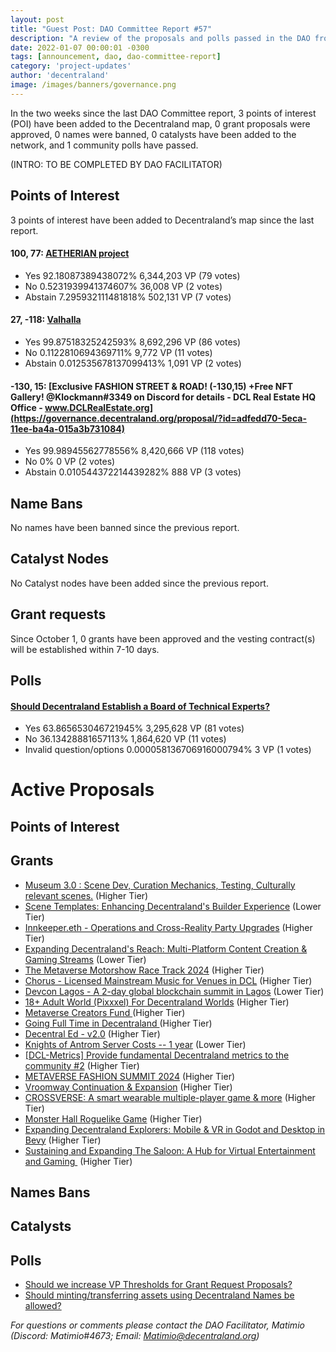 ```yaml
---
layout: post
title: "Guest Post: DAO Committee Report #57"
description: "A review of the proposals and polls passed in the DAO from October 1 through October 15".
date: 2022-01-07 00:00:01 -0300
tags: [announcement, dao, dao-committee-report]
category: 'project-updates'
author: 'decentraland'
image: /images/banners/governance.png
---
```


In the two weeks since the last DAO Committee report, 3 points of interest (POI) have been added to the Decentraland map, 0 grant proposals were approved, 0 names were banned, 0 catalysts have been added to the network, and 1 community polls have passed.

(INTRO: TO BE COMPLETED BY DAO FACILITATOR)

## Points of Interest
3 points of interest have been added to Decentraland’s map since the last report.


#### 100, 77: [AETHERIAN project](https://governance.decentraland.org/proposal/?id=00f46370-61c2-11ee-921b-3b664a734355)

* Yes 92.18087389438072% 6,344,203 VP (79 votes)
* No 0.5231939941374607% 36,008 VP (2 votes)
* Abstain 7.295932111481818% 502,131 VP (7 votes)


#### 27, -118: [Valhalla](https://governance.decentraland.org/proposal/?id=b7a98da0-617e-11ee-b14c-4954da90424e)

* Yes 99.87518325242593% 8,692,296 VP (86 votes)
* No 0.1122810694369711% 9,772 VP (11 votes)
* Abstain 0.012535678137099413% 1,091 VP (2 votes)


#### -130, 15: [Exclusive FASHION STREET &amp; ROAD! (-130,15) +Free NFT Gallery! @Klockmann#3349 on Discord for details - DCL Real Estate HQ Office - www.DCLRealEstate.org](https://governance.decentraland.org/proposal/?id=adfedd70-5eca-11ee-ba4a-015a3b731084)

* Yes 99.98945562778556% 8,420,666 VP (118 votes)
* No 0% 0 VP (2 votes)
* Abstain 0.010544372214439282% 888 VP (3 votes)


## Name Bans

No names have been banned since the previous report.

## Catalyst Nodes
No Catalyst nodes have been added since the previous report.


## Grant requests
Since October 1, 0 grants have been approved and the vesting contract(s) will be established within 7-10 days.


## Polls

#### [Should Decentraland Establish a Board of Technical Experts?](https://governance.decentraland.org/proposal/?id=68f2b8a0-62ee-11ee-aeee-7f6cc2a5b101)

* Yes 63.865653046721945% 3,295,628 VP (81 votes)
* No 36.13428881657113% 1,864,620 VP (11 votes)
* Invalid question/options 0.000058136706916000794% 3 VP (1 votes)



# Active Proposals

## Points of Interest


## Grants

* [Museum 3.0 : Scene Dev, Curation Mechanics, Testing, Culturally relevant scenes.](https://governance.decentraland.org/proposal/?id=ecbd7830-6787-11ee-badc-c701988a02c8) (Higher Tier)
* [Scene Templates: Enhancing Decentraland&#39;s Builder Experience](https://governance.decentraland.org/proposal/?id=e33274b0-66e6-11ee-87b3-f900571865e7) (Lower Tier)
* [Innkeeper.eth - Operations and Cross-Reality Party Upgrades](https://governance.decentraland.org/proposal/?id=b136bb90-648b-11ee-a1c9-233702efe10a) (Higher Tier)
* [Expanding Decentraland&#39;s Reach: Multi-Platform Content Creation &amp; Gaming Streams](https://governance.decentraland.org/proposal/?id=30b8d030-63db-11ee-bdee-ad8cf906eee0) (Lower Tier)
* [The Metaverse Motorshow Race Track 2024](https://governance.decentraland.org/proposal/?id=6dfe5a60-6222-11ee-921b-3b664a734355) (Higher Tier)
* [Chorus - Licensed Mainstream Music for Venues in DCL](https://governance.decentraland.org/proposal/?id=a34e8b20-620b-11ee-921b-3b664a734355) (Higher Tier)
* [Devcon Lagos - A 2-day global blockchain summit in Lagos](https://governance.decentraland.org/proposal/?id=f698db60-61e2-11ee-921b-3b664a734355) (Lower Tier)
* [18+ Adult World (Pixxxel) For Decentraland Worlds](https://governance.decentraland.org/proposal/?id=3b5cc790-6178-11ee-b14c-4954da90424e) (Higher Tier)
* [Metaverse Creators Fund ](https://governance.decentraland.org/proposal/?id=687db400-615f-11ee-b14c-4954da90424e) (Higher Tier)
* [Going Full Time in Decentraland ](https://governance.decentraland.org/proposal/?id=8fa7dc40-611e-11ee-b14c-4954da90424e) (Higher Tier)
* [Decentral Ed - v2.0](https://governance.decentraland.org/proposal/?id=4e3914f0-60cd-11ee-b14c-4954da90424e) (Higher Tier)
* [Knights of Antrom Server Costs -- 1 year](https://governance.decentraland.org/proposal/?id=40d39160-6063-11ee-af3f-d9f6b00b3bf3) (Lower Tier)
* [[DCL-Metrics] Provide fundamental Decentraland metrics to the community #2](https://governance.decentraland.org/proposal/?id=87fa6ad0-605b-11ee-af3f-d9f6b00b3bf3) (Higher Tier)
* [METAVERSE FASHION SUMMIT 2024](https://governance.decentraland.org/proposal/?id=6307a750-6020-11ee-af3f-d9f6b00b3bf3) (Higher Tier)
* [Vroomway Continuation &amp; Expansion](https://governance.decentraland.org/proposal/?id=95bc6120-6013-11ee-af3f-d9f6b00b3bf3) (Higher Tier)
* [CROSSVERSE: A smart wearable multiple-player game &amp; more](https://governance.decentraland.org/proposal/?id=fc6511e0-6001-11ee-af3f-d9f6b00b3bf3) (Higher Tier)
* [Monster Hall Roguelike Game](https://governance.decentraland.org/proposal/?id=d4fb52c0-5ff9-11ee-af3f-d9f6b00b3bf3) (Higher Tier)
* [Expanding Decentraland Explorers: Mobile &amp; VR in Godot and Desktop in Bevy](https://governance.decentraland.org/proposal/?id=cb04d870-5ff6-11ee-af3f-d9f6b00b3bf3) (Higher Tier)
* [Sustaining and Expanding The Saloon: A Hub for Virtual Entertainment and Gaming ](https://governance.decentraland.org/proposal/?id=5a5d3c30-5ff5-11ee-af3f-d9f6b00b3bf3) (Higher Tier)

## Names Bans


## Catalysts


## Polls

* [Should we increase VP Thresholds for Grant Request Proposals?](https://governance.decentraland.org/proposal/?id=40a23d70-6790-11ee-badc-c701988a02c8)
* [Should minting/transferring assets using Decentraland Names be allowed?](https://governance.decentraland.org/proposal/?id=0febea90-66bf-11ee-af45-aff219057437)

*For questions or comments please contact the DAO Facilitator, Matimio (Discord: Matimio#4673; Email: [Matimio@decentraland.org](mailto:Matimio@decentraland.org))*